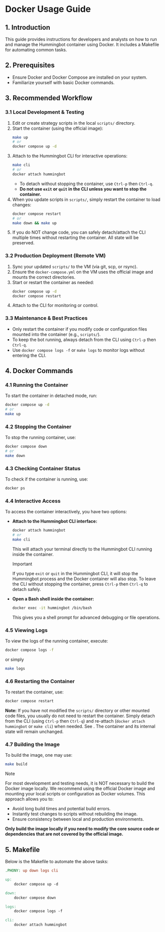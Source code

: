 # Docker Usage Guide

## 1. Introduction
This guide provides instructions for developers and analysts on how to run and manage the Hummingbot container using Docker. It includes a Makefile for automating common tasks.

## 2. Prerequisites
- Ensure Docker and Docker Compose are installed on your system.
- Familiarize yourself with basic Docker commands.

## 3. Recommended Workflow

### 3.1 Local Development & Testing
1. Edit or create strategy scripts in the local `scripts/` directory.
2. Start the container (using the official image):
   ```bash
   make up
   # or
   docker compose up -d
   ```
3. Attach to the Hummingbot CLI for interactive operations:
   ```bash
   make cli
   # or
   docker attach hummingbot
   ```
   - To detach without stopping the container, use `Ctrl-p` then `Ctrl-q`.
   - **Do not use `exit` or `quit` in the CLI unless you want to stop the container.**
4. When you update scripts in `scripts/`, simply restart the container to load changes:
   ```bash
   docker compose restart
   # or
   make down && make up
   ```
5. If you do NOT change code, you can safely detach/attach the CLI multiple times without restarting the container. All state will be preserved.

### 3.2 Production Deployment (Remote VM)
1. Sync your updated `scripts/` to the VM (via git, scp, or rsync).
2. Ensure the `docker-compose.yml` on the VM uses the official image and mounts the correct directories.
3. Start or restart the container as needed:
   ```bash
   docker compose up -d
   docker compose restart
   ```
4. Attach to the CLI for monitoring or control.

### 3.3 Maintenance & Best Practices
- Only restart the container if you modify code or configuration files mounted into the container (e.g., `scripts/`).
- To keep the bot running, always detach from the CLI using `Ctrl-p` then `Ctrl-q`.
- Use `docker compose logs -f` or `make logs` to monitor logs without entering the CLI.



## 4. Docker Commands

### 4.1 Running the Container
To start the container in detached mode, run:
```bash
docker compose up -d
# or
make up
```


### 4.2 Stopping the Container
To stop the running container, use:
```bash
docker compose down
# or
make down
```

### 4.3 Checking Container Status
To check if the container is running, use:
```bash
docker ps
```

### 4.4 Interactive Access
To access the container interactively, you have two options:

- **Attach to the Hummingbot CLI interface:**
  ```bash
  docker attach hummingbot
  # or
  make cli
  ```
  This will attach your terminal directly to the Hummingbot CLI running inside the container.
  
  > [!IMPORTANT]
  > If you type `exit` or `quit` in the Hummingbot CLI, it will stop the Hummingbot process and the Docker container will also stop. To leave the CLI without stopping the container, press `Ctrl-p` then `Ctrl-q` to detach safely.
  
- **Open a Bash shell inside the container:**
  ```bash
  docker exec -it hummingbot /bin/bash
  ```
  This gives you a shell prompt for advanced debugging or file operations.

### 4.5 Viewing Logs
To view the logs of the running container, execute:
```bash
docker compose logs -f
```
or simply
```bash
make logs
```

### 4.6 Restarting the Container
To restart the container, use:
```bash
docker compose restart
```

**Note:** If you have not modified the `scripts/` directory or other mounted code files, you usually do not need to restart the container. Simply detach from the CLI (using `Ctrl-p` then `Ctrl-q`) and re-attach (`docker attach hummingbot` or `make cli`) when needed. See . The container and its internal state will remain unchanged.



### 4.7 Building the Image
To build the image, one may use:
```bash
make build
```

> [!NOTE]
> For most development and testing needs, it is NOT necessary to build the Docker image locally.
> We recommend using the official Docker image and mounting your local scripts or configuration as Docker volumes. This approach allows you to:
> - Avoid long build times and potential build errors.
> - Instantly test changes to scripts without rebuilding the image.
> - Ensure consistency between local and production environments.
>
> **Only build the image locally if you need to modify the core source code or dependencies that are not covered by the official image.**


## 5. Makefile
Below is the Makefile to automate the above tasks:

```makefile
.PHONY: up down logs cli

up:
	docker compose up -d

down:
	docker compose down

logs:
	docker compose logs -f

cli:
	docker attach hummingbot
```
